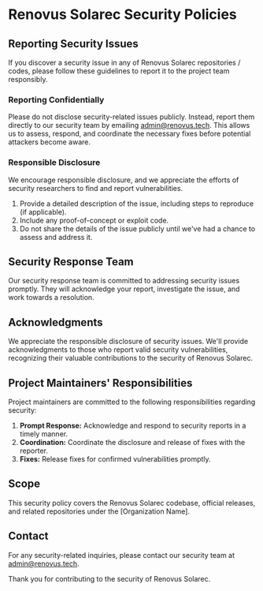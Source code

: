 # Renovus Solarec Security Policies

## Reporting Security Issues

If you discover a security issue in any of Renovus Solarec repositories / codes, please follow these guidelines to report it to the project team responsibly.

### Reporting Confidentially

Please do not disclose security-related issues publicly. Instead, report them directly to our security team by emailing admin@renovus.tech. This allows us to assess, respond, and coordinate the necessary fixes before potential attackers become aware.

### Responsible Disclosure

We encourage responsible disclosure, and we appreciate the efforts of security researchers to find and report vulnerabilities.

1. Provide a detailed description of the issue, including steps to reproduce (if applicable).
2. Include any proof-of-concept or exploit code.
3. Do not share the details of the issue publicly until we've had a chance to assess and address it.

## Security Response Team

Our security response team is committed to addressing security issues promptly. They will acknowledge your report, investigate the issue, and work towards a resolution.

## Acknowledgments

We appreciate the responsible disclosure of security issues. We'll provide acknowledgments to those who report valid security vulnerabilities, recognizing their valuable contributions to the security of Renovus Solarec.

## Project Maintainers' Responsibilities

Project maintainers are committed to the following responsibilities regarding security:

1. **Prompt Response:** Acknowledge and respond to security reports in a timely manner.
2. **Coordination:** Coordinate the disclosure and release of fixes with the reporter.
3. **Fixes:** Release fixes for confirmed vulnerabilities promptly.

## Scope

This security policy covers the Renovus Solarec codebase, official releases, and related repositories under the [Organization Name].

## Contact

For any security-related inquiries, please contact our security team at admin@renovus.tech.

Thank you for contributing to the security of Renovus Solarec.

